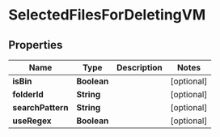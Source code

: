 

# SelectedFilesForDeletingVM


## Properties

| Name | Type | Description | Notes |
|------------ | ------------- | ------------- | -------------|
|**isBin** | **Boolean** |  |  [optional] |
|**folderId** | **String** |  |  [optional] |
|**searchPattern** | **String** |  |  [optional] |
|**useRegex** | **Boolean** |  |  [optional] |



